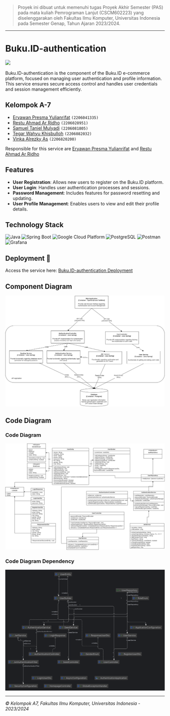 > Proyek ini dibuat untuk memenuhi tugas Proyek Akhir Semester (PAS)
> pada mata kuliah Pemrograman Lanjut (CSCM602223) yang
> diselenggarakan oleh Fakultas Ilmu Komputer, Universitas Indonesia
> pada Semester Genap, Tahun Ajaran 2023/2024.

--------------------------------------------------------------------------------------------
# Buku.ID-authentication

[![](https://github.com/TK-Advance-Programming-A7/Buku.ID-authentication/actions/workflows/ci-cd.yml/badge.svg)](https://github.com/TK-Advance-Programming-A7/Buku.ID-authentication/actions/workflows/ci-cd.yml)

Buku.ID-authentication is the component of the Buku.ID e-commerce platform, focused on managing user authentication and profile information. This service ensures secure access control and handles user credentials and session management efficiently.

## Kelompok A-7

-  [Eryawan Presma Yulianrifat](https://github.com/eryawww) `(2206041335)`<br>
-  [Restu Ahmad Ar Ridho](https://github.com/restuaar) `(2206028951)`<br>
-  [Samuel Taniel Mulyadi](https://github.com/SamuelTanielM) `(2206081805)`<br>
-  [Tegar Wahyu Khisbulloh](https://github.com/tegar-wahyu) `(2206082032)`<br>
-  [Vinka Alrezky As](https://github.com/vinkakniv) `(2206820200)`<br>

Responsible for this service are [Eryawan Presma Yulianrifat](https://github.com/eryawww) and [Restu Ahmad Ar Ridho](https://github.com/restuaar)

## Features

- **User Registration**: Allows new users to register on the Buku.ID platform.
- **User Login**: Handles user authentication processes and sessions.
- **Password Management**: Includes features for password resetting and updating.
- **User Profile Management**: Enables users to view and edit their profile details.

## Technology Stack

![Java](https://img.shields.io/badge/Java-F89820?style=for-the-badge&logo=java&logoColor=white)
![Spring Boot](https://img.shields.io/badge/Spring_Boot-6DB33F?style=for-the-badge&logo=spring-boot&logoColor=white)
![Google Cloud Platform](https://img.shields.io/badge/Google_Cloud_Platform-4285F4?style=for-the-badge&logo=google-cloud&logoColor=white)
![PostgreSQL](https://img.shields.io/badge/PostgreSQL-336791?style=for-the-badge&logo=postgresql&logoColor=white)
![Postman](https://img.shields.io/badge/Postman-FF6C37?style=for-the-badge&logo=Postman&logoColor=white)
![Grafana](https://img.shields.io/badge/Grafana-F46800?style=for-the-badge&logo=grafana&logoColor=white)

## Deployment 🚀

Access the service here: [Buku.ID-authentication Deployment](http://34.105.33.26)

## Component Diagram
![](src/main/resources/static/images/component-diagram.drawio.png)
## Code Diagram
### Code Diagram
![](src/main/resources/static/images/code-diagram-auth.png)
### Code Diagram Dependency
![](src/main/resources/static/images/authentication.png)


--------------------------------------------------------------------------------------------
*© Kelompok A7, Fakultas Ilmu Komputer, Universitas Indonesia - 2023/2024*
